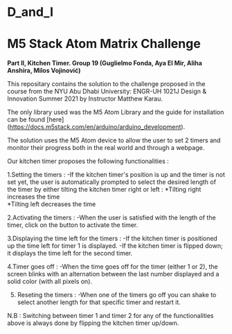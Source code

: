 # D_and_I
# M5 Stack Atom Matrix Challenge
**Part II, Kitchen Timer. Group 19 (Guglielmo Fonda, Aya El Mir, Aliha Anshira, Milos Vojinović)**

This repositary contains the solution to the challenge proposed in the course from the NYU Abu Dhabi University: ENGR-UH 1021J Design & Innovation Summer 2021 by Instructor Matthew Karau.

The only library used was the M5 Atom Library and the guide for installation can be found [here] (https://docs.m5stack.com/en/arduino/arduino_development).

The solution uses the M5 Atom device to allow the user to set 2 timers and monitor their progress both in the real world and through a webpage. 

Our kitchen timer proposes the following functionalities : 

1.Setting the timers :
-If the kitchen timer's position is up and the timer is not set yet, the user is automatically prompted to select the desired length of the timer by either tilting the kitchen timer right or left : 
  *Tilting right increases the time  
  *Tilting left decreases the time
  
2.Activating the timers :
-When the user is satisfied with the length of the timer, click on the button to activate the timer.

3.Displaying the time left for the timers :
-If the kitchen timer is positioned up the time left for timer 1 is displayed.
-If the kitchen timer is flipped down; it displays the time left for the second timer. 

4.Timer goes off :
-When the time goes off for the timer (either 1 or 2), the screen blinks with an alternation between the last number displayed and a solid color (with all pixels on).

5. Reseting the timers :
-When one of the timers go off you can shake to select another length for that specific timer and restart it.

N.B : Switching between timer 1 and timer 2 for any of the functionalities above is always done by flipping the kitchen timer up/down.


